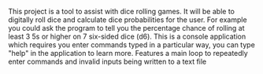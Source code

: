 This project is a tool to assist with dice rolling games. It will be able to digitally roll dice and calculate dice probabilities for the user. 
For example you could ask the program to tell you the percentage chance of rolling at least 3 5s or higher on 7 six-sided dice (d6). 
This is a console application which requires you enter commands typed in a particular way, you can type "help" in the application to learn more.
Features a main loop to repeatedly enter commands and invalid inputs being written to a text file
